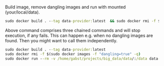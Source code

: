 Build image, remove dangling images and run with mounted (your/local/data).
```cmd
sudo docker build . --tag data-provider:latest  && sudo docker rmi -f $(sudo docker images -f "dangling=true" -q && sudo docker run --rm -v /home/gabst/projects/big_data/data/:/data data-provider)

```
Above command comprises three chained commands and will stop execution, if any fails.
This can happen e.g. when no dangling images are found. Then you might want to call them independently. 
```cmd
sudo docker build . --tag data-provider:latest
sudo docker rmi -f $(sudo docker images -f "dangling=true" -q)
sudo docker run --rm -v /home/gabst/projects/big_data/data/:/data data-provider

```
